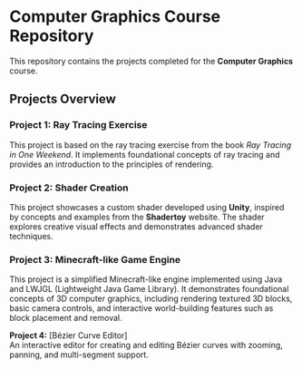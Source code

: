 # Computer Graphics Course Repository

This repository contains the projects completed for the **Computer Graphics** course.

## Projects Overview

### **Project 1: Ray Tracing Exercise**
This project is based on the ray tracing exercise from the book *Ray Tracing in One Weekend*. It implements foundational concepts of ray tracing and provides an introduction to the principles of rendering.

### **Project 2: Shader Creation**
This project showcases a custom shader developed using **Unity**, inspired by concepts and examples from the **Shadertoy** website. The shader explores creative visual effects and demonstrates advanced shader techniques.

### **Project 3: Minecraft-like Game Engine**
This project is a simplified Minecraft-like engine implemented using Java and LWJGL (Lightweight Java Game Library). It demonstrates foundational concepts of 3D computer graphics, including rendering textured 3D blocks, basic camera controls, and interactive world-building features such as block placement and removal.

**Project 4:** [Bézier Curve Editor]  
  An interactive editor for creating and editing Bézier curves with zooming, panning, and multi-segment support.


